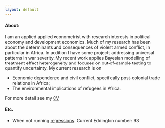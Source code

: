 ```yaml
---
layout: default
---
```

#### About:
I am an applied applied econometrist with research interests in political economy and development economics. 
Much of my research has been about the determinants and consequences of violent armed conflict, in particular in Africa. 
In addition I have some projects addressing universal patterns in war severity. 
My recent work applies Bayesian modelling of treatment effect heterogeneity and focuses on out-of-sample testing to quantify uncertainty. 
My current research is on 

* Economic dependence and civil conflict, specifically post-colonial trade relations in Africa;
* The environmental implications of refugees in Africa.

For more detail see my [CV](http://commoneconomist.github.io/files/vanweezel-cv.pdf)

#### Etc.
* When not running [regressions](https://www.strava.com/athletes/2135375). Current Eddington number: 93
